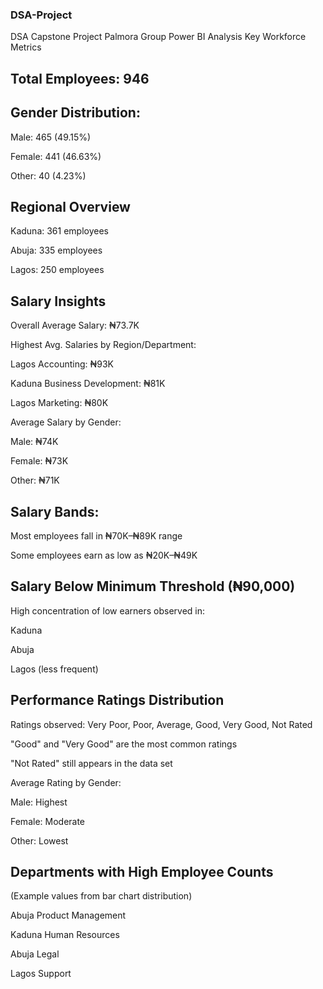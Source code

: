 ### DSA-Project
DSA Capstone Project Palmora Group Power BI Analysis
Key Workforce Metrics
## Total Employees: 946

## Gender Distribution:

Male: 465 (49.15%)

Female: 441 (46.63%)

Other: 40 (4.23%)

## Regional Overview
Kaduna: 361 employees

Abuja: 335 employees

Lagos: 250 employees

## Salary Insights
Overall Average Salary: ₦73.7K

Highest Avg. Salaries by Region/Department:

Lagos Accounting: ₦93K

Kaduna Business Development: ₦81K

Lagos Marketing: ₦80K

Average Salary by Gender:

Male: ₦74K

Female: ₦73K

Other: ₦71K

## Salary Bands:

Most employees fall in ₦70K–₦89K range

Some employees earn as low as ₦20K–₦49K

## Salary Below Minimum Threshold (₦90,000)
High concentration of low earners observed in:

Kaduna

Abuja

Lagos (less frequent)

## Performance Ratings Distribution
Ratings observed: Very Poor, Poor, Average, Good, Very Good, Not Rated

"Good" and "Very Good" are the most common ratings

"Not Rated" still appears in the data set

Average Rating by Gender:

Male: Highest

Female: Moderate

Other: Lowest

## Departments with High Employee Counts
(Example values from bar chart distribution)

Abuja Product Management

Kaduna Human Resources

Abuja Legal

Lagos Support

